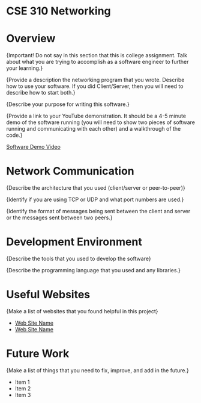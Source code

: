 # CSE 310 Networking

# Overview

{Important!  Do not say in this section that this is college assignment.  Talk about what you are trying to accomplish as a software engineer to further your learning.}

{Provide a description the networking program that you wrote. Describe how to use your software.  If you did Client/Server, then you will need to describe how to start both.}

{Describe your purpose for writing this software.}

{Provide a link to your YouTube demonstration.  It should be a 4-5 minute demo of the software running (you will need to show two pieces of software running and communicating with each other) and a walkthrough of the code.}

[Software Demo Video](http://youtube.link.goes.here)

# Network Communication

{Describe the architecture that you used (client/server or peer-to-peer)}

{Identify if you are using TCP or UDP and what port numbers are used.}

{Identify the format of messages being sent between the client and server or the messages sent between two peers.}

# Development Environment

{Describe the tools that you used to develop the software}

{Describe the programming language that you used and any libraries.}

# Useful Websites

{Make a list of websites that you found helpful in this project}
* [Web Site Name](http://url.link.goes.here)
* [Web Site Name](http://url.link.goes.here)

# Future Work

{Make a list of things that you need to fix, improve, and add in the future.}
* Item 1
* Item 2
* Item 3
